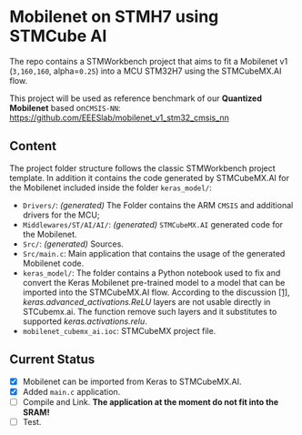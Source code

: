 # Mobilenet on STMH7 using STMCube AI

The repo contains a STMWorkbench project that aims to fit a Mobilenet v1 (`3,160,160`, alpha=`0.25`) into a MCU STM32H7 using the STMCubeMX.AI flow.

This project will be used as reference benchmark of our **Quantized Mobilenet** based on`CMSIS-NN`: https://github.com/EEESlab/mobilenet_v1_stm32_cmsis_nn

## Content
The project folder structure follows the classic STMWorkbench project template. In addition it contains the code generated by STMCubeMX.AI for the Mobilenet included inside the folder `keras_model/`:
- `Drivers/`: *(generated)* The Folder contains the ARM `CMSIS` and additional drivers for the MCU;
- `Middlewares/ST/AI/AI/`: *(generated)* `STMCubeMX.AI` generated code for the Mobilenet.
- `Src/`: *(generated)* Sources.
- `Src/main.c`: Main application that contains the usage of the generated Mobilenet code.
- `keras_model/`: The folder contains a Python notebook used to fix and convert the Keras Mobilenet pre-trained model to a model that can be imported into the STMCubeMX.AI flow. According to the discussion [\[1\]](https://community.st.com/s/question/0D50X0000AVUpc1SQD/keras-import-not-implemented-unsupported-layer-type-relu), *keras.advanced_activations.ReLU* layers are not usable directly in STCubemx.ai. The function remove such layers and it substitutes to supported *keras.activations.relu*.
- `mobilenet_cubemx_ai.ioc`: STMCubeMX project file.

## Current Status
- [X] Mobilenet can be imported from Keras to STMCubeMX.AI.
- [X] Added `main.c` application.
- [ ] Compile and Link. **The application at the moment do not fit into the SRAM!**
- [ ] Test.
